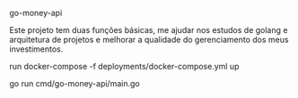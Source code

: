 go-money-api

Este projeto tem duas funções básicas, me ajudar nos estudos de golang e arquitetura de projetos e melhorar a qualidade do gerenciamento dos meus investimentos.

run
docker-compose -f deployments/docker-compose.yml up

go run cmd/go-money-api/main.go